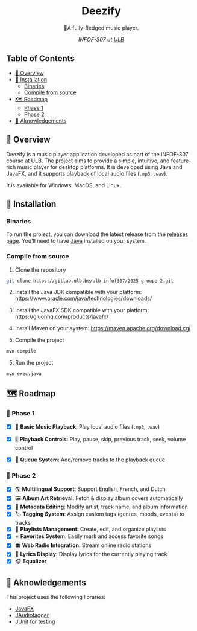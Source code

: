 <div align="center">
  <h1>Deezify</h1>
  <p>🎸A fully-fledged music player.</p>
<p><i>INFOF-307 at <a href="http://ulb.be">ULB</a></i></p>
</div>

## Table of Contents
- [📖 Overview](#-overview)
- [🔧 Installation](#-installation)
   - [Binaries](#binaries)
   - [Compile from source](#compile-from-source)
- [🗺️ Roadmap](#roadmap)
   - [Phase 1](#-phase-1)
   - [Phase 2](#-phase-2)
- [🤝 Aknowledgements](#aknowledgements)

## 📖 Overview
Deezify is a music player application developed as part of the INFOF-307 course at ULB. The project aims to provide a simple, intuitive, and feature-rich music player for desktop platforms.
It is developed using Java and JavaFX, and it supports playback of local audio files (`.mp3`, `.wav`).

It is available for Windows, MacOS, and Linux.


## 🔧 Installation
### Binaries

To run the project, you can download the latest release from the [releases page](https://gitlab.ulb.be/ulb-infof307/2025-groupe-2/-/releases).
You'll need to have [Java](https://www.java.com/en/download/) installed on your system.

### Compile from source

1. Clone the repository

```bash
git clone https://gitlab.ulb.be/ulb-infof307/2025-groupe-2.git
```

2. Install the Java JDK compatible with your platform:
   https://www.oracle.com/java/technologies/downloads/

2. Install the JavaFX SDK compatible with your platform:
   https://gluonhq.com/products/javafx/

3. Install Maven on your system:
   https://maven.apache.org/download.cgi

4. Compile the project

```bash
mvn compile
```

5. Run the project

```bash
mvn exec:java
```

## 🗺️ Roadmap
### 📌 Phase 1
- [x] 🎵 **Basic Music Playback**: Play local audio files (`.mp3`, `.wav`)
- [x] 🎚️ **Playback Controls**: Play, pause, skip, previous track, seek, volume control
- [x] 📌 **Queue System**: Add/remove tracks to the playback queue


### 📌 Phase 2
- [x] 🌎 **Multilingual Support**: Support English, French, and Dutch
- [x] 🖼️ **Album Art Retrieval**: Fetch & display album covers automatically
- [x] 📜 **Metadata Editing**: Modify artist, track name, and album information
- [x] 🏷️ **Tagging System**: Assign custom tags (genres, moods, events) to tracks
- [x] 📑 **Playlists Management**: Create, edit, and organize playlists
- [x] ⭐ **Favorites System**: Easily mark and access favorite songs
- [x] 📻 **Web Radio Integration**: Stream online radio stations
- [x] 🎤 **Lyrics Display**: Display lyrics for the currently playing track
- [x] 🎧 **Equalizer**

## 🤝 Aknowledgements
This project uses the following libraries:
- [JavaFX](https://openjfx.io/)
- [JAudiotagger](https://bitbucket.org/ijabz/jaudiotagger/src/master/)
- [JUnit](https://junit.org/junit5/) for testing